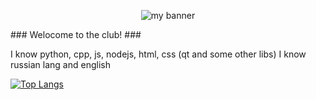 

<!--
**GYelejin/gyelejin** is a ✨ _special_ ✨ repository because its `README.md` (this file) appears on your GitHub profile.

Here are some ideas to get you started:

- 🔭 I’m currently working on ...
- 🌱 I’m currently learning ...
- 👯 I’m looking to collaborate on ...
- 🤔 I’m looking for help with ...
- 💬 Ask me about ...
- 📫 How to reach me: ...
- 😄 Pronouns: ...
- ⚡ Fun fact: ...
-->
<p align="center">
<img src="https://user-images.githubusercontent.com/83309486/145721861-c579b83a-c817-4669-a8bf-49fca66a9ddc.png" alt="my banner">
</p>
### Welocome to the club! ###

I know python, cpp, js, nodejs, html, css
(qt and some other libs)
I know russian lang and english

[![Top Langs](https://github-readme-stats.vercel.app/api/top-langs/?username=GYelejin&theme=radical)](https://github.com/GYelejin)
